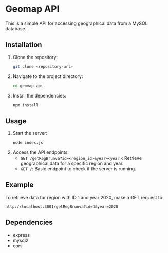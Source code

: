 # Geomap API

This is a simple API for accessing geographical data from a MySQL database.

## Installation

1. Clone the repository:
   ```sh
   git clone <repository-url>
   ```
2. Navigate to the project directory:
   ```sh
   cd geomap-api
   ```
3. Install the dependencies:
   ```sh
   npm install
   ```

## Usage

1. Start the server:
   ```sh
   node index.js
   ```
2. Access the API endpoints:
   - `GET /getRegBrunva?id=<region_id>&year=<year>`: Retrieve geographical data for a specific region and year.
   - `GET /`: Basic endpoint to check if the server is running.

## Example

To retrieve data for region with ID 1 and year 2020, make a GET request to:

```
http://localhost:3001/getRegBrunva?id=1&year=2020
```

## Dependencies

- express
- mysql2
- cors
